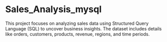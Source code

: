 # Sales_Analysis_mysql
This project focuses on analyzing sales data using Structured Query Language (SQL) to uncover business insights. The dataset includes details like orders, customers, products, revenue, regions, and time periods.
